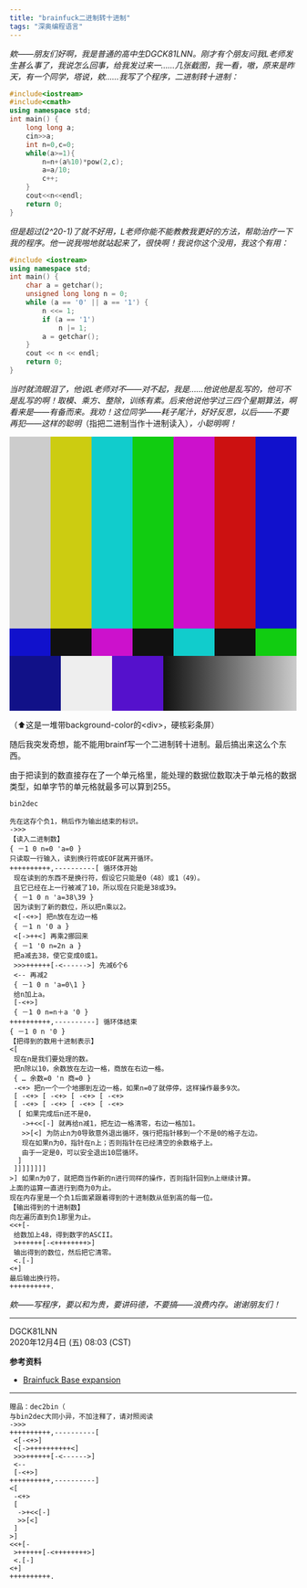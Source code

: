 ```yaml
---
title: "brainfuck二进制转十进制"
tags: "深奥编程语言"
---
```


*欸――朋友们好啊，我是普通的高中生DGCK81LNN。刚才有个朋友问我L老师发生甚么事了，我说怎么回事，给我发过来一……几张截图，我一看，嗷，原来是昨天，有一个同学，塔说，欸……我写了个程序，二进制转十进制：*
```cpp
#include<iostream>
#include<cmath>
using namespace std;
int main() {
    long long a;
    cin>>a;
    int n=0,c=0;
    while(a>=1){
        n=n+(a%10)*pow(2,c);
        a=a/10; 
        c++;
    }
    cout<<n<<endl;
    return 0;
}
```
*但是超过(2^20-1)了就不好用，L老师你能不能教教我更好的方法，帮助治疗一下我的程序。他一说我啪地就站起来了，很快啊！我说你这个没用，我这个有用：*
```cpp
#include <iostream>
using namespace std;
int main() {
    char a = getchar();
    unsigned long long n = 0;
    while (a == '0' || a == '1') {
        n <<= 1;
        if (a == '1')
            n |= 1;
        a = getchar();
    }
    cout << n << endl;
    return 0;
}
```
*当时就流眼泪了，他说L老师对不――对不起，我是……他说他是乱写的，他可不是乱写的啊！取模、乘方、整除，训练有素。后来他说他学过三四个星期算法，啊看来是――有备而来。我劝！这位同学――耗子尾汁，好好反思，以后――不要再犯――这样的聪明*（指把二进制当作十进制读入）*，小聪明啊！*

<!--硬核彩条屏--><div style="height:30rem;width:100%;max-width:50rem"><div style="height:70%"><div style="width:14.2857%;height:100%;display:inline-block;background:#ccc"> </div><div style="width:14.2857%;height:100%;display:inline-block;background:#cc1"> </div><div style="width:14.2857%;height:100%;display:inline-block;background:#1cc"> </div><div style="width:14.2857%;height:100%;display:inline-block;background:#1c1"> </div><div style="width:14.2857%;height:100%;display:inline-block;background:#c1c"> </div><div style="width:14.2857%;height:100%;display:inline-block;background:#c11"> </div><div style="width:14.2857%;height:100%;display:inline-block;background:#11c"> </div></div><div style="height:10%"><div style="width:14.2857%;height:100%;display:inline-block;background:#11c"> </div><div style="width:14.2857%;height:100%;display:inline-block;background:#111"> </div><div style="width:14.2857%;height:100%;display:inline-block;background:#c1c"> </div><div style="width:14.2857%;height:100%;display:inline-block;background:#111"> </div><div style="width:14.2857%;height:100%;display:inline-block;background:#1cc"> </div><div style="width:14.2857%;height:100%;display:inline-block;background:#111"> </div><div style="width:14.2857%;height:100%;display:inline-block;background:#1c1"> </div></div><div style="height:20%"><div style="width:17.8571%;height:100%;display:inline-block;background:#118"> </div><div style="width:17.8571%;height:100%;display:inline-block;background:#eee"> </div><div style="width:17.8571%;height:100%;display:inline-block;background:#51c"> </div><div style="width:46.4285%;height:100%;display:inline-block;background:linear-gradient(to right,#111,#ccc)"> </div></div></div>

（⬆这是一堆带background-color的&lt;div&gt;，硬核彩条屏）

随后我突发奇想，能不能用brainf写一个二进制转十进制。最后搞出来这么个东西。

由于把读到的数直接存在了一个单元格里，能处理的数据位数取决于单元格的数据类型，如单字节的单元格就最多可以算到255。

```brainfuck
bin2dec

先在这存个负1，稍后作为输出结束的标识。
->>>
【读入二进制数】
{ －1 0 n=0 'a=0 }
只读取一行输入，读到换行符或EOF就离开循环。
++++++++++,----------[ 循环体开始
 现在读到的东西不是换行符，假设它只能是0（48）或1（49）。
 且它已经在上一行被减了10，所以现在只能是38或39。
 { －1 0 n 'a=38\39 }
 因为读到了新的数位，所以把n乘以2。
 <[-<+>] 把n放在左边一格
 { －1 n '0 a }
 <[->++<] 再乘2挪回来
 { －1 '0 n=2n a }
 把a减去38，使它变成0或1。
 >>>++++++[-<------>] 先减6个6
 <-- 再减2
 { －1 0 n 'a=0\1 }
 给n加上a。
 [-<+>]
 { －1 0 n=n＋a '0 }
++++++++++,----------] 循环体结束
{ －1 0 n '0 }
【把得到的数用十进制表示】
<[
 现在n是我们要处理的数。
 把n除以10，余数放在左边一格，商放在右边一格。
 { … 余数=0 'n 商=0 }
 -<+> 把n一个一个地挪到左边一格，如果n=0了就停停，这样操作最多9次。
 [ -<+> [ -<+> [ -<+> [ -<+>
 [ -<+> [ -<+> [ -<+> [ -<+>
  [ 如果完成后n还不是0，
   ->+<<[-] 就再给n减1，把左边一格清零，右边一格加1。
   >>[<] 为防止n为0导致意外退出循环，强行把指针移到一个不是0的格子左边。
   现在如果n为0，指针在n上；否则指针在已经清空的余数格子上。
   由于一定是0，可以安全退出10层循环。
  ]
 ]]]]]]]]
>] 如果n为0了，就把商当作新的n进行同样的操作，否则指针回到n上继续计算。
上面的运算一直进行到商为0为止。
现在内存里是一个负1后面紧跟着得到的十进制数从低到高的每一位。
【输出得到的十进制数】
向左遍历直到负1那里为止。
<<+[-
 给数加上48，得到数字的ASCII。
 >++++++[-<++++++++>]
 输出得到的数位，然后把它清零。
 <.[-]
<+]
最后输出换行符。
++++++++++.
```

*欸――写程序，要以和为贵，要讲码德，不要搞――浪费内存。谢谢朋友们！*



----



DGCK81LNN<br>2020年12月4日 (五) 08:03 (CST)

**参考资料**
* [Brainfuck Base expansion](http://mazonka.com/brainf)





----



```brainfuck
赠品：dec2bin（
与bin2dec大同小异，不加注释了，请对照阅读
->>>
++++++++++,----------[
 <[-<+>]
 <[->++++++++++<]
 >>>++++++[-<------>]
 <--
 [-<+>]
++++++++++,----------]
<[
 -<+>
 [
  ->+<<[-]
  >>[<]
 ]
>]
<<+[-
 >++++++[-<++++++++>]
 <.[-]
<+]
++++++++++.
```

